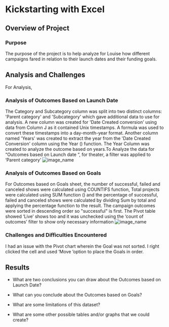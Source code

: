 # Kickstarting with Excel

## Overview of Project

### Purpose
The purpose of the project is to help  analyze for Louise how different campaigns fared in relation to their launch dates and their funding goals.

## Analysis and Challenges
For  Analysis, 



### Analysis of Outcomes Based on Launch Date
The Category and Subcategory column was split into two distinct columns: 'Parent category' and 'Subcategory' which gave additional data to use for analysis. A new column was created for 'Date Created conversion' using data from Column J as it contained Unix timestamps. A formula was used to convert these timestamps into a day-month-year format. Another column named 'Years' was created to extract the year from the 'Date Created Conversion' column using the Year () function. The Year Column was created to analyze the outcome based on years.To Analyze the data for “Outcomes based on Launch date “, for theater, a filter was applied to ‘Parent category’
![image_name](C:\Users\gksus\Theater_Outcomes_vs_Launch.png)
### Analysis of Outcomes Based on Goals
For Outcomes based on Goals sheet, the number of successful, failed and canceled shows were calculated using COUNTIFS function, Total projects were calculated using SUM function () and  the percentage of successful, failed and canceled shows were calculated by dividing Sum by total and applying the percentage function to the result. The campaign outcomes were sorted in descending order so "successful" is first. The Pivot table showed ‘Live’ shows too and it was unchecked using the ‘count of outcomes’ filter to show only necessary information
![image_name](C:\Users\gksus\Outcomes_vs_Goal.png)
### Challenges and Difficulties Encountered
I had an issue with the Pivot chart wherein the Goal was not sorted. I right clicked the cell and used ‘Move ’option to place the Goals in order.
## Results

- What are two conclusions you can draw about the Outcomes based on Launch Date?


- What can you conclude about the Outcomes based on Goals?

- What are some limitations of this dataset?

- What are some other possible tables and/or graphs that we could create?

